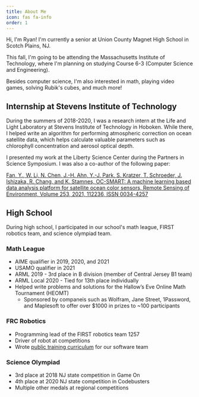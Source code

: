 ```yaml
---
title: About Me
icon: fas fa-info
order: 1
---
```


Hi, I'm Ryan! I'm currently a senior at Union County Magnet High School in Scotch Plains, NJ.

This fall, I'm going to be attending the Massachusetts Institute of Technology, where I'm planning on studying Course 6-3 (Computer Science and Engineering).

Besides computer science, I'm also interested in math, playing video games, solving Rubik's cubes, and much more!

## Internship at Stevens Institute of Technology

During the summers of 2018-2020, I was a research intern at the Life and Light Laboratory at Stevens Institute of Technology in Hoboken. While there, I helped write an algorithm for performing atmospheric correction on ocean satellite data, which helps calculate valuable parameters such as chlorophyll concentration and aerosol optical depth.

I presented my work at the Liberty Science Center during the Partners in Science Symposium. I was also a co-author of the following paper:

[Fan, Y., W. Li, N. Chen, J.-H. Ahn, Y.-J. Park, S. Kratzer, T. Schroeder, J. Ishizaka, R. Chang, and K. Stamnes, OC-SMART: 
A machine learning based data analysis platform for satellite ocean color sensors, Remote Sensing of Environment, Volume 253, 2021, 112236, ISSN 0034-4257](https://www.sciencedirect.com/science/article/abs/pii/S003442572030609X)

## High School

During high school, I participated in our school's math league, FIRST robotics team, and science olympiad team.

### Math League

- AIME qualifier in 2019, 2020, and 2021
- USAMO qualifier in 2021
- ARML 2019 - 3rd place in B division (member of Central Jersey B1 team)
- ARML Local 2020 - Tied for 13th place individually
- Helped write problems and solutions for the Hallow’s Eve Online Math Tournament (HEOMT)
  - Sponsored by companeis such as Wolfram, Jane Street, 1Password, and Maplesoft to offer over $1000 in prizes to ~100 participants

### FRC Robotics

- Programming lead of the FIRST robotics team 1257
- Driver of robot at competitions
- Wrote [public training curriculum](https://frc1257.github.io/robotics-training/#/) for our software team

### Science Olympiad

- 3rd place at 2018 NJ state competition in Game On
- 4th place at 2020 NJ state competition in Codebusters
- Multiple other medals at regional competitions
